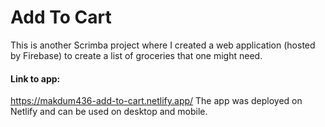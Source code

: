 # Add To Cart 

This is another Scrimba project where I created a web application (hosted by Firebase) to create a list of groceries that one might need. 

#### Link to app: 
https://makdum436-add-to-cart.netlify.app/
The app was deployed on Netlify and can be used on desktop and mobile.
